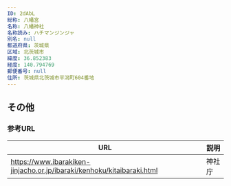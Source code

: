 ```yaml
---
ID: 2dAbL
総称: 八幡宮
名称: 八幡神社
名称読み: ハチマンジンジャ
別名: null
都道府県: 茨城県
区域: 北茨城市
緯度: 36.852383
経度: 140.794769
郵便番号: null
住所: 茨城県北茨城市平潟町604番地
---
```


## その他

### 参考URL

| URL                                                                    | 説明   |
| ---------------------------------------------------------------------- | ------ |
| https://www.ibarakiken-jinjacho.or.jp/ibaraki/kenhoku/kitaibaraki.html | 神社庁 |
